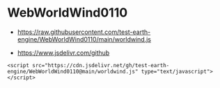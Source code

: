 # WebWorldWind0110


- https://raw.githubusercontent.com/test-earth-engine/WebWorldWind0110/main/worldwind.js 

- https://www.jsdelivr.com/github

```
<script src="https://cdn.jsdelivr.net/gh/test-earth-engine/WebWorldWind0110@main/worldwind.js" type="text/javascript">
</script>
```
